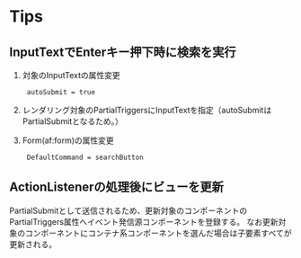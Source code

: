 # Tips

## InputTextでEnterキー押下時に検索を実行

1. 対象のInputTextの属性変更

		autoSubmit = true

2. レンダリング対象のPartialTriggersにInputTextを指定（autoSubmitはPartialSubmitとなるため。）

3. Form(af:form)の属性変更

		DefaultCommand = searchButton

## ActionListenerの処理後にビューを更新

PartialSubmitとして送信されるため、更新対象のコンポーネントのPartialTriggers属性へイベント発信源コンポーネントを登録する。
なお更新対象のコンポーネントにコンテナ系コンポーネントを選んだ場合は子要素すべてが更新される。

